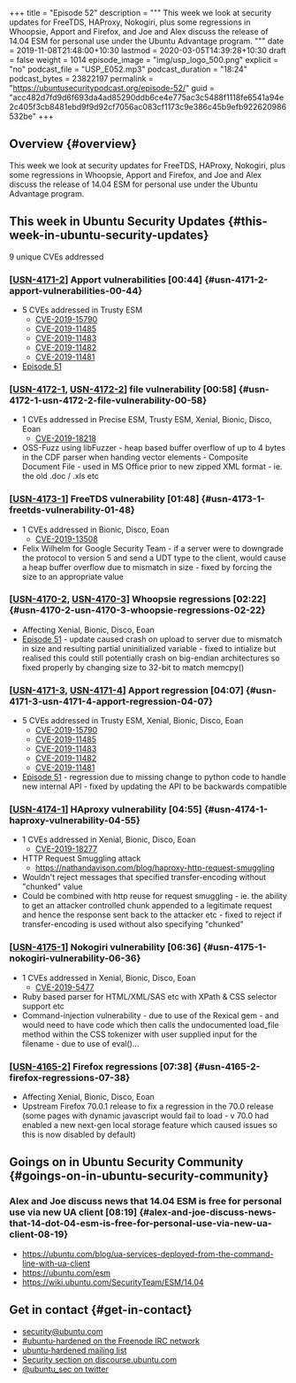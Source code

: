 +++
title = "Episode 52"
description = """
  This week we look at security updates for FreeTDS, HAProxy, Nokogiri, plus
  some regressions in Whoopsie, Apport and Firefox, and Joe and Alex discuss
  the release of 14.04 ESM for personal use under the Ubuntu Advantage
  program.
  """
date = 2019-11-08T21:48:00+10:30
lastmod = 2020-03-05T14:39:28+10:30
draft = false
weight = 1014
episode_image = "img/usp_logo_500.png"
explicit = "no"
podcast_file = "USP_E052.mp3"
podcast_duration = "18:24"
podcast_bytes = 23822197
permalink = "https://ubuntusecuritypodcast.org/episode-52/"
guid = "acc482d7fd9d6f693da4ad85290ddb6ce4e775ac3c5488f1118fe6541a94e2c405f3cb8481ebd9f9d92cf7056ac083cf1173c9e386c45b9efb922620986532be"
+++

## Overview {#overview}

This week we look at security updates for FreeTDS, HAProxy, Nokogiri, plus
some regressions in Whoopsie, Apport and Firefox, and Joe and Alex discuss
the release of 14.04 ESM for personal use under the Ubuntu Advantage
program.


## This week in Ubuntu Security Updates {#this-week-in-ubuntu-security-updates}

9 unique CVEs addressed


### [[USN-4171-2](https://usn.ubuntu.com/4171-2/)] Apport vulnerabilities [00:44] {#usn-4171-2-apport-vulnerabilities-00-44}

-   5 CVEs addressed in Trusty ESM
    -   [CVE-2019-15790](https://people.canonical.com/~ubuntu-security/cve/CVE-2019-15790) <!-- medium -->
    -   [CVE-2019-11485](https://people.canonical.com/~ubuntu-security/cve/CVE-2019-11485) <!-- medium -->
    -   [CVE-2019-11483](https://people.canonical.com/~ubuntu-security/cve/CVE-2019-11483) <!-- medium -->
    -   [CVE-2019-11482](https://people.canonical.com/~ubuntu-security/cve/CVE-2019-11482) <!-- medium -->
    -   [CVE-2019-11481](https://people.canonical.com/~ubuntu-security/cve/CVE-2019-11481) <!-- low -->
-   [Episode 51](https://ubuntusecuritypodcast.org/episode-51/)


### [[USN-4172-1](https://usn.ubuntu.com/4172-1/), [USN-4172-2](https://usn.ubuntu.com/4172-2/)] file vulnerability [00:58] {#usn-4172-1-usn-4172-2-file-vulnerability-00-58}

-   1 CVEs addressed in Precise ESM, Trusty ESM, Xenial, Bionic, Disco, Eoan
    -   [CVE-2019-18218](https://people.canonical.com/~ubuntu-security/cve/CVE-2019-18218) <!-- medium -->
-   OSS-Fuzz using libFuzzer - heap based buffer overflow of up to 4 bytes in
    the CDF parser when handing vector elements - Composite Document File -
    used in MS Office prior to new zipped XML format - ie. the old .doc /
    .xls etc


### [[USN-4173-1](https://usn.ubuntu.com/4173-1/)] FreeTDS vulnerability [01:48] {#usn-4173-1-freetds-vulnerability-01-48}

-   1 CVEs addressed in Bionic, Disco, Eoan
    -   [CVE-2019-13508](https://people.canonical.com/~ubuntu-security/cve/CVE-2019-13508) <!-- medium -->
-   Felix Wilhelm for Google Security Team - if a server were to downgrade
    the protocol to version 5 and send a UDT type to the client, would cause
    a heap buffer overflow due to mismatch in size - fixed by forcing the
    size to an appropriate value


### [[USN-4170-2](https://usn.ubuntu.com/4170-2/), [USN-4170-3](https://usn.ubuntu.com/4170-3/)] Whoopsie regressions [02:22] {#usn-4170-2-usn-4170-3-whoopsie-regressions-02-22}

-   Affecting Xenial, Bionic, Disco, Eoan
-   [Episode 51](https://ubuntusecuritypodcast.org/episode-51/) - update caused crash on upload to server due to mismatch in
    size and resulting partial uninitialized variable - fixed to intialize
    but realised this could still potentially crash on big-endian
    architectures so fixed properly by changing size to 32-bit to match
    memcpy()


### [[USN-4171-3](https://usn.ubuntu.com/4171-3/), [USN-4171-4](https://usn.ubuntu.com/4171-4/)] Apport regression [04:07] {#usn-4171-3-usn-4171-4-apport-regression-04-07}

-   5 CVEs addressed in Trusty ESM, Xenial, Bionic, Disco, Eoan
    -   [CVE-2019-15790](https://people.canonical.com/~ubuntu-security/cve/CVE-2019-15790) <!-- medium -->
    -   [CVE-2019-11485](https://people.canonical.com/~ubuntu-security/cve/CVE-2019-11485) <!-- medium -->
    -   [CVE-2019-11483](https://people.canonical.com/~ubuntu-security/cve/CVE-2019-11483) <!-- medium -->
    -   [CVE-2019-11482](https://people.canonical.com/~ubuntu-security/cve/CVE-2019-11482) <!-- medium -->
    -   [CVE-2019-11481](https://people.canonical.com/~ubuntu-security/cve/CVE-2019-11481) <!-- low -->
-   [Episode 51](https://ubuntusecuritypodcast.org/episode-51/) - regression due to missing change to python code to handle
    new internal API - fixed by updating the API to be backwards compatible


### [[USN-4174-1](https://usn.ubuntu.com/4174-1/)] HAproxy vulnerability [04:55] {#usn-4174-1-haproxy-vulnerability-04-55}

-   1 CVEs addressed in Xenial, Bionic, Disco, Eoan
    -   [CVE-2019-18277](https://people.canonical.com/~ubuntu-security/cve/CVE-2019-18277) <!-- medium -->
-   HTTP Request Smuggling attack
    -   <https://nathandavison.com/blog/haproxy-http-request-smuggling>
-   Wouldn't reject messages that specified transfer-encoding without
    "chunked" value
-   Could be combined with http reuse for request smuggling - ie. the ability
    to get an attacker controlled chunk appended to a legitimate request and
    hence the response sent back to the attacker etc - fixed to reject if
    transfer-encoding is used without also specifying "chunked"


### [[USN-4175-1](https://usn.ubuntu.com/4175-1/)] Nokogiri vulnerability [06:36] {#usn-4175-1-nokogiri-vulnerability-06-36}

-   1 CVEs addressed in Xenial, Bionic, Disco, Eoan
    -   [CVE-2019-5477](https://people.canonical.com/~ubuntu-security/cve/CVE-2019-5477) <!-- medium -->
-   Ruby based parser for HTML/XML/SAS etc with XPath & CSS selector support
    etc
-   Command-injection vulnerability - due to use of the Rexical gem - and
    would need to have code which then calls the undocumented load\_file
    method within the CSS tokenizer with user supplied input for the
    filename - due to use of eval()...


### [[USN-4165-2](https://usn.ubuntu.com/4165-2/)] Firefox regressions [07:38] {#usn-4165-2-firefox-regressions-07-38}

-   Affecting Xenial, Bionic, Disco, Eoan
-   Upstream Firefox 70.0.1 release to fix a regression in the 70.0 release
    (some pages with dynamic javascript would fail to load - v 70.0 had
    enabled a new next-gen local storage feature which caused issues so this
    is now disabled by default)


## Goings on in Ubuntu Security Community {#goings-on-in-ubuntu-security-community}


### Alex and Joe discuss news that 14.04 ESM is free for personal use via new UA client [08:19] {#alex-and-joe-discuss-news-that-14-dot-04-esm-is-free-for-personal-use-via-new-ua-client-08-19}

-   <https://ubuntu.com/blog/ua-services-deployed-from-the-command-line-with-ua-client>
-   <https://ubuntu.com/esm>
-   <https://wiki.ubuntu.com/SecurityTeam/ESM/14.04>


## Get in contact {#get-in-contact}

-   [security@ubuntu.com](mailto:security@ubuntu.com)
-   [#ubuntu-hardened on the Freenode IRC network](http://webchat.freenode.net/#ubuntu-hardened)
-   [ubuntu-hardened mailing list](https://lists.ubuntu.com/mailman/listinfo/ubuntu-hardened)
-   [Security section on discourse.ubuntu.com](https://discourse.ubuntu.com/c/security)
-   [@ubuntu\_sec on twitter](https://twitter.com/ubuntu%5Fsec)
